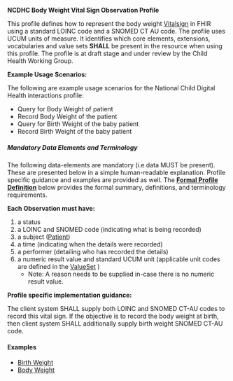 **NCDHC Body Weight Vital Sign Observation Profile**

This profile defines  how to represent the body weight [Vitalsign] in FHIR using a standard LOINC code and a SNOMED CT AU code. The profile uses UCUM units of measure. It identifies which core elements, extensions, vocabularies and value sets **SHALL** be present in the resource when using this profile. 
The profile is at draft stage and under review by the Child Health Working Group. 

**Example Usage Scenarios:**

The following are example usage scenarios for the National Child Digital Health interactions
profile:

-   Query for Body Weight of patient
-   Record Body Weight of the patient
-   Query for Birth Weight of the baby patient
-   Record Birth Weight of the baby patient

##### Mandatory Data Elements and Terminology


The following data-elements are mandatory (i.e data MUST be present). These are presented below in a simple human-readable explanation.  Profile specific guidance and examples are provided as well.  The [**Formal Profile Definition**](#profile) below provides the  formal summary, definitions, and  terminology requirements.  

**Each Observation must have:**

1.  a status  
1.  a LOINC and SNOMED code (indicating what is being recorded)
1.  a subject ([Patient])
1.  a time (indicating when the details were recorded)
1.	a performer (detailing who has recorded the details)
1.  a numeric result value and standard UCUM unit (applicable unit codes are defined in the [ValueSet](http://hl7.org/fhir/ValueSet/ucum-bodyweight) )
    -   Note: A reason needs to be supplied in-case there is no numeric result value.

**Profile specific implementation guidance:**

The client system SHALL supply both LOINC and SNOMED CT-AU codes to record this vital sign. If the objective is to record the body weight at birth, then client system SHALL additionally supply birth weight SNOMED CT-AU code.


#### Examples

- [Birth Weight](ncdhc-observation-vitalsign-birthweight-example.html)
- [Body Weight](ncdhc-observation-vitalsign-bodyweight-example.html)

[Vitalsign]: http://hl7.org/fhir/STU3/observation-vitalsigns.html
[extensible]: http://hl7.org/fhir/terminologies.html#extensible
[General Guidance Section]: definitions.html
[Patient]: http://build.fhir.org/ig/hl7au/au-fhir-childhealth/StructureDefinition-ncdhc-patient-baby.html